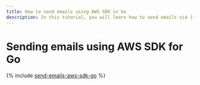 ```yaml
---
title: How to send emails using AWS SDK in Go
description: In this tutorial, you will learn how to send emails via {{ postbox-full-name }} using the AWS SDK for Go version 1.16 or higher.
---
```


# Sending emails using AWS SDK for Go

{% include [send-emails-aws-sdk-go](../../_tutorials/serverless/send-emails-aws-sdk-go.md) %}
